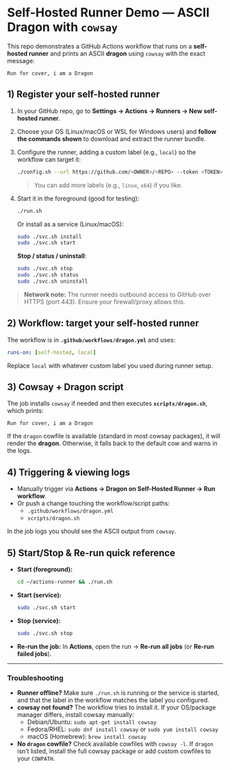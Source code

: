 # Self-Hosted Runner Demo — ASCII Dragon with `cowsay`

This repo demonstrates a GitHub Actions workflow that runs on a **self-hosted runner** and prints an ASCII **dragon** using `cowsay` with the exact message:

```
Run for cover, i am a Dragon
```

## 1) Register your self-hosted runner

1. In your GitHub repo, go to **Settings → Actions → Runners → New self-hosted runner**.
2. Choose your OS (Linux/macOS or WSL for Windows users) and **follow the commands shown** to download and extract the runner bundle.
3. Configure the runner, adding a custom label (e.g., `local`) so the workflow can target it:
   ```bash
   ./config.sh --url https://github.com/<OWNER>/<REPO> --token <TOKEN> --labels local
   ```
   > You can add more labels (e.g., `linux`, `x64`) if you like.

4. Start it in the foreground (good for testing):
   ```bash
   ./run.sh
   ```

   Or install as a service (Linux/macOS):
   ```bash
   sudo ./svc.sh install
   sudo ./svc.sh start
   ```

   **Stop / status / uninstall**:
   ```bash
   sudo ./svc.sh stop
   sudo ./svc.sh status
   sudo ./svc.sh uninstall
   ```

> **Network note:** The runner needs outbound access to GitHub over HTTPS (port 443). Ensure your firewall/proxy allows this.

## 2) Workflow: target your self-hosted runner

The workflow is in **`.github/workflows/dragon.yml`** and uses:
```yaml
runs-on: [self-hosted, local]
```
Replace `local` with whatever custom label you used during runner setup.

## 3) Cowsay + Dragon script

The job installs `cowsay` if needed and then executes **`scripts/dragon.sh`**, which prints:

```
Run for cover, i am a Dragon
```

If the `dragon` cowfile is available (standard in most cowsay packages), it will render the **dragon**. Otherwise, it falls back to the default cow and warns in the logs.

## 4) Triggering & viewing logs

- Manually trigger via **Actions → Dragon on Self-Hosted Runner → Run workflow**.
- Or push a change touching the workflow/script paths:
  - `.github/workflows/dragon.yml`
  - `scripts/dragon.sh`

In the job logs you should see the ASCII output from `cowsay`.

## 5) Start/Stop & Re-run quick reference

- **Start (foreground):**
  ```bash
  cd ~/actions-runner && ./run.sh
  ```
- **Start (service):**
  ```bash
  sudo ./svc.sh start
  ```
- **Stop (service):**
  ```bash
  sudo ./svc.sh stop
  ```
- **Re-run the job:** In **Actions**, open the run → **Re-run all jobs** (or **Re-run failed jobs**).

---

### Troubleshooting

- **Runner offline?** Make sure `./run.sh` is running or the service is started, and that the label in the workflow matches the label you configured.
- **cowsay not found?** The workflow tries to install it. If your OS/package manager differs, install cowsay manually:
  - Debian/Ubuntu: `sudo apt-get install cowsay`
  - Fedora/RHEL: `sudo dnf install cowsay` or `sudo yum install cowsay`
  - macOS (Homebrew): `brew install cowsay`
- **No `dragon` cowfile?** Check available cowfiles with `cowsay -l`. If `dragon` isn’t listed, install the full cowsay package or add custom cowfiles to your `COWPATH`.
